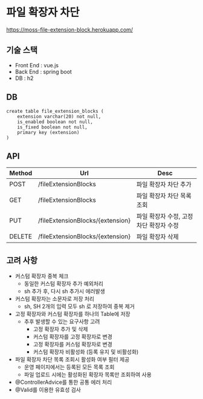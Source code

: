 # 파일 확장자 차단

https://moss-file-extension-block.herokuapp.com/

## 기술 스택
* Front End : vue.js
* Back End : spring boot
* DB : h2

## DB
```
create table file_extension_blocks (
    extension varchar(20) not null,
    is_enabled boolean not null,
    is_fixed boolean not null,
    primary key (extension)
)
```

## API
|Method|Url| Desc                    |
|---|---|-------------------------|
|POST|/fileExtensionBlocks| 파일 확장자 차단 추가            |
|GET|/fileExtensionBlocks| 파일 확장자 차단 목록 조회         |
|PUT|/fileExtensionBlocks/{extension}| 파일 확장자 수정, 고정 차단 확장자 수정 |
|DELETE|/fileExtensionBlocks/{extension}| 파일 확장자 삭제|

## 고려 사항

* 커스텀 확장자 중복 체크
  * 동일한 커스텀 확장자 추가 예외처리
  * sh 추가 후, 다시 sh 추가시 에러발생
* 커스텀 확장자는 소문자로 저장 처리
  * sh, SH 2개의 입력 모두 sh 로 저장하여 중복 제거
* 고정 확장자와 커스텀 확장자를 하나의 Table에 저장
  * 추후 발생할 수 있는 요구사항 고려
    * 고정 확장자 추가 및 삭제
    * 커스텀 확장자를 고정 확장자로 변경
    * 고정 확장자를 커스텀 확장자로 변경
    * 커스텀 확장자 비활성화 (등록 유지 및 비활성화)
* 파일 확장자 차단 목록 조회시 활성화 여부 필터 제공
  * 운영 페이지에서는 등록된 모든 목록 조회
  * 파일 업로드 시에는 활성화된 확장자 목록만 조회하여 사용
* @ControllerAdvice를 통한 공통 에러 처리
* @Valid를 이용한 유효성 검사

